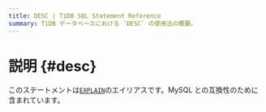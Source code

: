 ```yaml
---
title: DESC | TiDB SQL Statement Reference
summary: TiDB データベースにおける `DESC` の使用法の概要。
---
```


# 説明 {#desc}

このステートメントは[`EXPLAIN`](/sql-statements/sql-statement-explain.md)のエイリアスです。MySQL との互換性のために含まれています。
